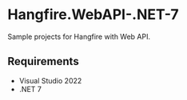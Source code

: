 # Hangfire.WebAPI-.NET-7

Sample projects for Hangfire with Web API.

## Requirements

* Visual Studio 2022
* .NET 7
